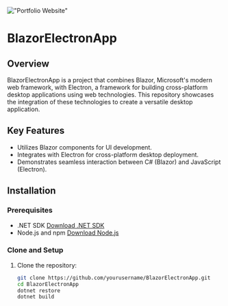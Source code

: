 !["Portfolio Website"](https://raw.githubusercontent.com/beshoymikhail/BlazorAndElectronApp/blob/main/wwwroot/blazor-electron-demo-1.png)
# BlazorElectronApp

## Overview
BlazorElectronApp is a project that combines Blazor, Microsoft's modern web framework, with Electron, a framework for building cross-platform desktop applications using web technologies. This repository showcases the integration of these technologies to create a versatile desktop application.

## Key Features
- Utilizes Blazor components for UI development.
- Integrates with Electron for cross-platform desktop deployment.
- Demonstrates seamless interaction between C# (Blazor) and JavaScript (Electron).

## Installation
### Prerequisites
- .NET SDK [Download .NET SDK](https://dotnet.microsoft.com/download)
- Node.js and npm [Download Node.js](https://nodejs.org/)

### Clone and Setup
1. Clone the repository:
   ```bash
   git clone https://github.com/yourusername/BlazorElectronApp.git
   cd BlazorElectronApp
   dotnet restore
   dotnet build

